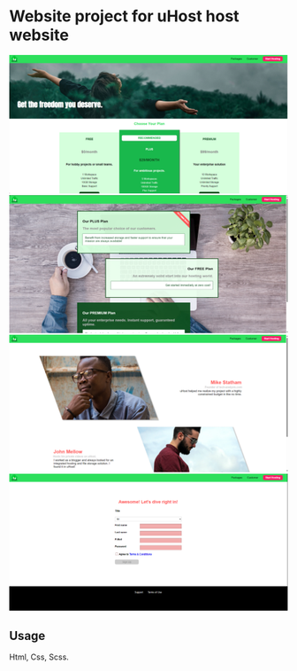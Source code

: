 # Website project for uHost host website

![Alt text](img/screen1.png "Section1")
![Alt text](img/screen2.png "Section2")
![Alt text](img/screen3.png "Section3")
![Alt text](img/screen4.png "Section4")

## Usage

Html, Css, Scss.

